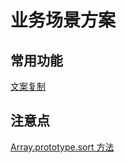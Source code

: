 # 业务场景方案

## 常用功能
[文案复制](./clipboard.md)


## 注意点
[Array.prototype.sort 方法](../algorithm/sort/array-sort.md)